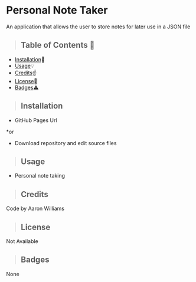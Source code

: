 
# Personal Note Taker

An application that allows the user to store notes for later use in a JSON file


>  ## **Table of Contents** :notebook:


* [Installation](#Installation):wrench:
* [Usage](#Usage):bulb:
* [Credits](#Credits):point_up:
* [License](#License):lock_with_ink_pen:
* [Badges](#Badges):warning:



> ## Installation

- GitHub Pages Url

*or

- Download repository and edit source files


> ## Usage

- Personal note taking


> ## Credits

Code by Aaron Williams



> ## License

Not Available



> ## Badges

None